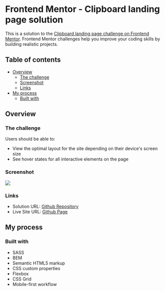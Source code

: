 # Frontend Mentor - Clipboard landing page solution

This is a solution to the [Clipboard landing page challenge on Frontend Mentor](https://www.frontendmentor.io/challenges/clipboard-landing-page-5cc9bccd6c4c91111378ecb9). Frontend Mentor challenges help you improve your coding skills by building realistic projects. 

## Table of contents

- [Overview](#overview)
  - [The challenge](#the-challenge)
  - [Screenshot](#screenshot)
  - [Links](#links)
- [My process](#my-process)
  - [Built with](#built-with)


## Overview

### The challenge

Users should be able to:

- View the optimal layout for the site depending on their device's screen size
- See hover states for all interactive elements on the page

### Screenshot

![](./screenshot.jpg)



### Links

- Solution URL: [Github Repository](https://github.com/clause5/sass-bem-flexbox-clipboard-landing-page)
- Live Site URL: [Github Page](https://your-live-site-url.com)

## My process

### Built with
- SASS
- BEM
- Semantic HTML5 markup
- CSS custom properties
- Flexbox
- CSS Grid
- Mobile-first workflow

